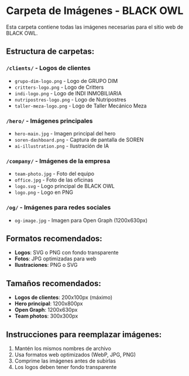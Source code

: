# Carpeta de Imágenes - BLACK OWL

Esta carpeta contiene todas las imágenes necesarias para el sitio web de BLACK OWL.

## Estructura de carpetas:

### `/clients/` - Logos de clientes
- `grupo-dim-logo.png` - Logo de GRUPO DIM
- `critters-logo.png` - Logo de Critters
- `indi-logo.png` - Logo de INDI INMOBILIARIA
- `nutripostres-logo.png` - Logo de Nutripostres
- `taller-meza-logo.png` - Logo de Taller Mecánico Meza

### `/hero/` - Imágenes principales
- `hero-main.jpg` - Imagen principal del hero
- `soren-dashboard.png` - Captura de pantalla de SOREN
- `ai-illustration.png` - Ilustración de IA

### `/company/` - Imágenes de la empresa
- `team-photo.jpg` - Foto del equipo
- `office.jpg` - Foto de las oficinas
- `logo.svg` - Logo principal de BLACK OWL
- `logo.png` - Logo en PNG

### `/og/` - Imágenes para redes sociales
- `og-image.jpg` - Imagen para Open Graph (1200x630px)

## Formatos recomendados:
- **Logos**: SVG o PNG con fondo transparente
- **Fotos**: JPG optimizadas para web
- **Ilustraciones**: PNG o SVG

## Tamaños recomendados:
- **Logos de clientes**: 200x100px (máximo)
- **Hero principal**: 1200x800px
- **Open Graph**: 1200x630px
- **Team photos**: 300x300px

## Instrucciones para reemplazar imágenes:
1. Mantén los mismos nombres de archivo
2. Usa formatos web optimizados (WebP, JPG, PNG)
3. Comprime las imágenes antes de subirlas
4. Los logos deben tener fondo transparente 